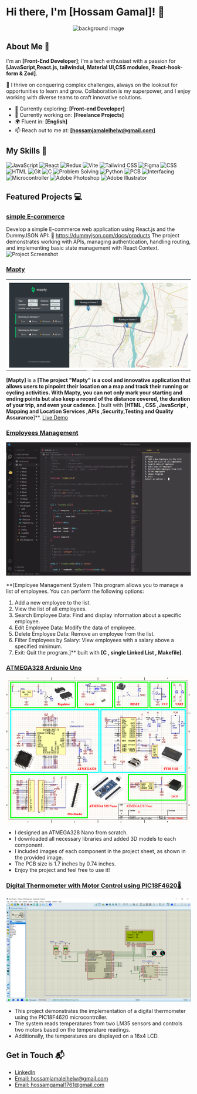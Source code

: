 # Hi there, I'm [Hossam Gamal]! 👋

<div align="center">
<img src="https://github.com/user-attachments/assets/4aac7efb-1542-4227-ac24-ee8f805e270f" alt="background image">
</div>

## About Me 🚀

I'm an **[Front-End Developer]**; I'm a tech enthusiast with a passion for **[JavaScript,React.js, tailwindui, Material UI,CSS modules, React-hook-form & Zod]**.

🌟 I thrive on conquering complex challenges, always on the lookout for opportunities to learn and grow. Collaboration is my superpower, and I enjoy working with diverse teams to craft innovative solutions.

- 🌱 Currently exploring: **[Front-end Developer]**
- 🔭 Currently working on: **[Freelance Projects]**
- 🌍 Fluent in: **[English]**
- 📫 Reach out to me at: **[hossamjamalelhelw@gmail.com]**



## My Skills 🧠
![JavaScript](https://img.shields.io/badge/-JavaScript-F7DF1E?style=flat-square&logo=javascript&logoColor=black)
![React](https://img.shields.io/badge/-React-61DAFB?style=flat-square&logo=react&logoColor=black)
![Redux](https://img.shields.io/badge/-Redux-764ABC?style=flat-square&logo=redux&logoColor=white)
![Vite](https://img.shields.io/badge/-Vite-646CFF?style=flat-square&logo=vite&logoColor=white)
![Tailwind CSS](https://img.shields.io/badge/-Tailwind_CSS-38B2AC?style=flat-square&logo=tailwind-css&logoColor=white)
![Figma](https://img.shields.io/badge/-Figma-F24E1E?style=flat-square&logo=figma&logoColor=white)
![CSS](https://img.shields.io/badge/-CSS-1572B6?style=flat-square&logo=css3&logoColor=white)
![HTML](https://img.shields.io/badge/-HTML-E34F26?style=flat-square&logo=html5&logoColor=white)
![Git](https://img.shields.io/badge/-Git-F05032?style=flat-square&logo=git&logoColor=white)
![C](https://img.shields.io/badge/-C-007ACC?style=flat-square&logo=c&logoColor=white)
![Problem Solving](https://img.shields.io/badge/-Problem%20Solving-007ACC?style=flat-square&logoColor=white)
![Python](https://img.shields.io/badge/-Python-3776AB?style=flat-square&logo=python&logoColor=white)
![PCB](https://img.shields.io/badge/-PCB-8BC34A?style=flat-square&logo=pcb&logoColor=white)
![Interfacing](https://img.shields.io/badge/-Interfacing-007ACC?style=flat-square&logoColor=white)
![Microcontroller](https://img.shields.io/badge/-Microcontroller-007ACC?style=flat-square&logoColor=white)
![Adobe Photoshop](https://img.shields.io/badge/-Adobe%20Photoshop-001D26?style=flat-square&logo=adobe-photoshop&logoColor=31A8FF)
![Adobe Illustrator](https://img.shields.io/badge/-Adobe%20Illustrator-FF9A00?style=flat-square&logo=adobe-illustrator&logoColor=1F7AEB)

## Featured Projects 💻
### [simple E-commerce](https://github.com/HossamGamalElhelw/Simple-E-commerce-ReactJs)
Develop a simple E-commerce web application using React.js and the DummyJSON API:
🔗 https://dummyjson.com/docs/products
The project demonstrates working with APIs, managing authentication, handling routing, and implementing basic state management with React Context.
![Project Screenshot](https://github.com/HossamGamalElhelw/Simple-E-commerce-ReactJs/screenshots/homepage.png)


### [Mapty](https://github.com/HossamGamalElhelw/Mapty)

![Project 2 Screenshot](https://raw.githubusercontent.com/HossamGamalElhelw/fictional-carnival/main/Mapty.png)

**[Mapty]** is a **[The project "Mapty" is a cool and innovative application that allows users to pinpoint their location on a map and track their running or cycling activities. With Mapty, you can not only mark your starting and ending points but also keep a record of the distance covered, the duration of your trip, and even your cadence.  ]** built with **[HTML , CSS ,JavaScript , Mapping and Location Services ,APIs ,Security,Testing and Quality Assurance**]**. [Live Demo](https://hossamgamalelhelw.github.io/Mapty/)

### [Employees Management](https://github.com/HossamGamalElhelw/Employees-Management)
![Project_Photo](https://github.com/HossamGamalElhelw/fictional-carnival/blob/66f9fdd855ef894d44b0a92c84246105d4824ad1/Images/System%20Emloyee.png)

**[Employee Management System
This program allows you to manage a list of employees.
You can perform the following options:
1. Add a new employee to the list.
2. View the list of all employees.
3. Search Employee Data: Find and display information about a specific employee.
4. Edit Employee Data: Modify the data of employee.
5. Delete Employee Data: Remove an employee from the list.
6. Filter Employees by Salary: View employees with a salary above a specified minimum.
7. Exit: Quit the program.]** built with **[C , single Linked List , Makefile]**.

### [ATMEGA328 Ardunio Uno](https://github.com/HossamGamalElhelw/PCB_ATMEGA328_Nano)
![Project_Photo ](https://github.com/HossamGamalElhelw/PCB_ATMEGA328_Nano/blob/main/PCB_ATMEGA%20328%20Nano/images/Sheet.png)
- I designed an ATMEGA328 Nano from scratch.
- I downloaded all necessary libraries and added 3D models to each component.
- I included images of each component in the project sheet, as shown in the provided image.
- The PCB size is 1.7 inches by 0.74 inches.
- Enjoy the project and feel free to use it!

### [Digital Thermometer with Motor Control using PIC18F4620🌡](https://github.com/HossamGamalElhelw/Digital-Thermometer-DC-Motor)
![Project_Photo ](https://github.com/HossamGamalElhelw/Digital-Thermometer-DC-Motor/blob/main/Design.png)
- This project demonstrates the implementation of a digital thermometer using the PIC18F4620 microcontroller. 
- The system reads temperatures from two LM35 sensors and controls two motors based on the temperature readings.
- Additionally, the temperatures are displayed on a 16x4 LCD.

## Get in Touch 📬
- [LinkedIn](https://www.linkedin.com/in/hossam-gamal-810b74220)
- [Email: hossamjamalelhelw@gmail.com](mailto:hossamjamalelhelw@gmail.com)
- [Email: hossamgamal1761@gmail.com](mailto:hossamgamal1761@gmail.com)



